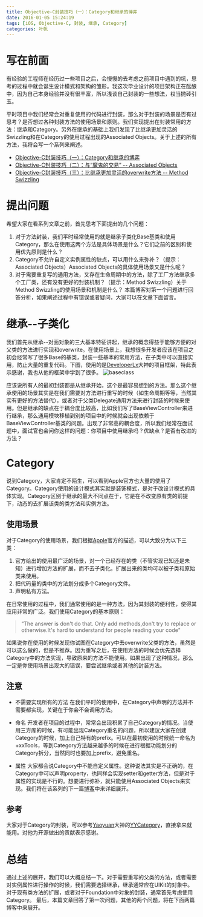 ```yaml
---
title: Objective-C封装技巧（一）：Category和继承的博弈
date: 2016-01-05 15:24:19
tags: [iOS, Objective-C, 封装, 继承, Category]
categories: 叶帆
---
```

# 写在前面
有经验的工程师在经历过一些项目之后，会慢慢的去考虑之前项目中遇到的坑，思考的过程中就会诞生设计模式和架构的雏形。我这次毕业设计的项目架构正在酝酿中，因为自己本身经验并没有很丰富，所以浅谈自己封装的一些想法，权当抛砖引玉。

平时项目中我们经常会对重复使用的代码进行封装，那么对于封装的场景是否有过思考？是否想过各种封装方法的使用场景和原则。我们实现提出在封装常用的方法：继承和Category。另外在继承的基础上我们发现了比继承更加灵活的Swizzling和在Category的使用过程出现的Associated Objects。关于上述的所有方法，我将会写一个系列来阐述。
- [Objective-C封装技巧（一）：Category和继承的博弈](http://blog.coryphaei.com/2016/01/05/Objective-C%E5%B0%81%E8%A3%85%E6%8A%80%E5%B7%A7%EF%BC%88%E4%B8%80%EF%BC%89%EF%BC%9ACategory%E5%92%8C%E7%BB%A7%E6%89%BF%E7%9A%84%E5%8D%9A%E5%BC%88/)
- [Objective-C封装技巧（二）：与“魔鬼的交易” -- Associated Objects](http://blog.coryphaei.com/2016/01/06/Objective-C%E5%B0%81%E8%A3%85%E6%8A%80%E5%B7%A7%EF%BC%88%E4%BA%8C%EF%BC%89%EF%BC%9A%E4%B8%8E%E2%80%9C%E9%AD%94%E9%AC%BC%E7%9A%84%E4%BA%A4%E6%98%93%E2%80%9D%20--%20Associated%20Objects/)
- [Objective-C封装技巧（三）：比继承更加灵活的overwrite方法 -- Method Swizzling](http://blog.coryphaei.com/2016/01/06/Objective-C%E5%B0%81%E8%A3%85%E6%8A%80%E5%B7%A7%EF%BC%88%E4%B8%89%EF%BC%89%EF%BC%9A%E6%AF%94%E7%BB%A7%E6%89%BF%E6%9B%B4%E5%8A%A0%E7%81%B5%E6%B4%BB%E7%9A%84overwrite%E6%96%B9%E6%B3%95%20--%20Method%20Swizzling/)

# 提出问题
希望大家在看系列文章之前，首先思考下面提出的几个问题：
1. 对于方法封装，我们平时经常使用的就是继承子类化Base基类和使用Category，那么在使用这两个方法是具体场景是什么？它们之前的区别和使用优先原则是什么？
2. Category不允许自定义实例属性的缺点，可以用什么来弥补？（提示：Associated Objects）Associated Objects的具体使用场景又是什么呢？
3. 对于需要重复写的通用方法，又存在生命周期中的方法，除了工厂方法继承多个工厂类，还有没有更好的封装机制？（提示：Method Swizzling）关于Method Swizzling的使用场景和机制是什么？
本篇博客对第一个问题进行回答分析，如果阐述过程中有错误或者疑问，大家可以在文章下面留言。

# 继承--子类化
我们首先从继承--对面对象的三大基本特征讲起，继承的概念得益于能够方便的对父类的方法进行实现和overwrite。在使用场景上，我想很多开发者应该在项目之初会经常写了很多Base的基类，封装一些基本的常用方法，在子类中可以直接实用，防止大量的重复代码。下图，使用的是[DeveloperLx](https://github.com/DeveloperLx)大神的项目框架，特此表示感谢，我也从他的框架中学到了很多。
![baseclass](http://7xkvt5.com1.z0.glb.clouddn.com/package%2Fbaseclass.png)

应该说所有人的最初封装都是从继承开始，这个是最容易想到的方法。那么这个继承使用的场景其实是在我们需要对方法进行重写的时候（如生命周期等等，当然其实有更好的方法替代），或者对于父类Delegate通用方法来进行封装的时候来使用。但是继承的缺点在于耦合度比较高，比如我们写了BaseViewController来进行继承，那么通用模块移植到别的项目中的时候就会出现依赖于BaseViewController基类的问题。出现了非常高的耦合度，所以我们经常在面试题中，面试官也会问你这样的问题：你项目中使用继承吗？优缺点？是否有改进的方法？

# Category
说到Category，大家肯定不陌生，可以看到Apple官方也大量的使用了Category。Category使用的设计模式其实就是装饰模式，是对于改设计模式的具体实现。Category区别于继承的最大不同点在于，它是在不改变原有类的前提下，动态的去扩展该类的类方法和实例方法。

## 使用场景
对于Category的使用场景，我们根据[Apple](https://developer.apple.com/library/ios/documentation/General/Conceptual/DevPedia-CocoaCore/Category.html#//apple_ref/doc/uid/TP40008195-CH5-SW1)官方的描述，可以大致分为以下三类：
1. 官方给出的使用最广泛的场景，对一个已经存在的类（不管实现已知还是未知）进行增加方法的扩展，而不去子类化。扩展出来的类均可以被子类和原始类来使用。
2. 把代码量的类中的方法划分成多个Category文件。
3. 声明私有方法。

在日常使用的过程中，我们通常使用的是一种方法，因为其封装的便利性，使得其应用非常的广泛。我们使用Category的基本原则：
> “The answer is don't do that. Only add methods,don't try to replace or otherwise.It's hard to understand for people reading your code"

如果说你在使用的时候发现你试图在Category中去overwrite父类的方法，虽然是可以这么做的，但是不推荐。因为重写之后，在使用方法的时候会优先选择Category中的方法实现，导致原来的方法不能使用。如果出现了这种情况，那么一定是你使用场景出现大的错误，要尝试继承或者其他的封装方法。

## 注意
- 不需要实现所有的方法
在我们平时的使用中，在Category中声明的方法并不需要都实现，关键在于你会不会调用方法。

- 命名
开发者在项目的过程中，常常会出现积累了自己Category的情况。当使用三方库的时候，有可能出现Category重名的问题，所以建议大家在创建Category的时候，加上自己特有的prefix。可以在最初使用的时候统一命名为+xxTools，等到Category方法越来越多的时候在进行根据功能划分的Category拆分，当然同时也要加上prefix，避免重名。

- 属性
大家都会说Category中不能自定义属性。这种说法其实是不正确的，在Category中可以声明property，也同样会实现setter和getter方法，但是对于属性的实现是不行的。想要进行弥补，就只能使用Associated Objects来实现。我们将在该系列的下一篇[博客](http://blog.coryphaei.com/2016/01/06/Objective-C%E5%B0%81%E8%A3%85%E6%8A%80%E5%B7%A7%EF%BC%88%E4%BA%8C%EF%BC%89%EF%BC%9A%E4%B8%8E%E2%80%9C%E9%AD%94%E9%AC%BC%E7%9A%84%E4%BA%A4%E6%98%93%E2%80%9D%20--%20Associated%20Objects/)中来详细展开。

## 参考
大家对于Category的封装，可以参考[Yaoyuan](https://github.com/ibireme)大神的[YYCategory](https://github.com/ibireme/YYCategories)，直接拿来就能用。对他为开源做出的贡献表示感谢。

# 总结
通过上述的展开，我们可以大概总结一下。对于需要重写的父类的方法，或者需要对实例属性进行操作的时候，我们需要选择继承，继承通常应在UIKit的对象中。对于现有类方法的扩展，或者对于Foundation中对象的封装，通常首先考虑使用Category。
最后，本篇文章回答了第一次问题，其他的两个问题，将在下面两篇博客中来展开。
